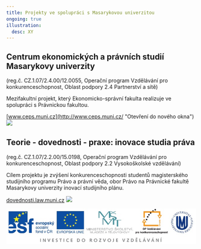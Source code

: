 ```yaml
---
title: Projekty ve spolupráci s Masarykovou univerzitou
ongoing: true
illustration:
  desc: XY
---
```

<!--StartFragment-->

## Centrum ekonomických a právních studií Masarykovy univerzity

(reg.č. CZ.1.07/2.4.00/12.0055, Operační program Vzdělávání pro konkurenceschopnost, Oblast podpory 2.4 Partnerství a sítě)

Mezifakultní projekt, který Ekonomicko-správní fakulta realizuje ve spolupráci s Právnickou fakultou.

[www.ceps.muni.cz](http://www.ceps.muni.cz/ "Otevření do nového okna") ![](https://www.ochrance.cz/typo3/ext/od_linkdesc/icons/external.gif)

<!--EndFragment-->

<!--StartFragment-->

## Teorie - dovednosti - praxe: inovace studia práva

(reg.č. CZ.1.07/2.2.00/15.0198, Operační program Vzdělávání pro konkurenceschopnost, Oblast podpory 2.2 Vysokoškolské vzdělávání) 

Cílem projektu je zvýšení konkurenceschopnosti studentů magisterského studijního programu Právo a právní věda, obor Právo na Právnické fakultě Masarykovy univerzity inovací studijního plánu.

[dovednosti.law.muni.cz](http://dovednosti.law.muni.cz/ "Otevření do nového okna") ![](https://www.ochrance.cz/typo3/ext/od_linkdesc/icons/external.gif)

<!--EndFragment-->

![Na obrázku jsou loga ESF, EU, MŠMT, OP Vzdělávání pro konkurenceschopnost, Masarykovy univerzity.](spoluprace-mu.jpg)